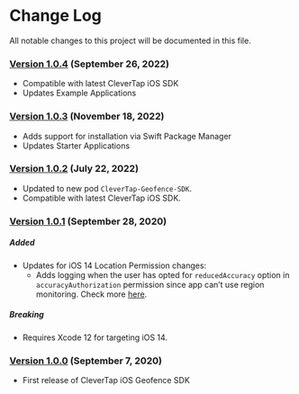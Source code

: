 # Change Log
All notable changes to this project will be documented in this file.

### [Version 1.0.4](https://github.com/CleverTap/clevertap-geofence-ios/releases/tag/1.0.4) (September 26, 2022)
* Compatible with latest CleverTap iOS SDK
* Updates Example Applications

### [Version 1.0.3](https://github.com/CleverTap/clevertap-geofence-ios/releases/tag/1.0.3) (November 18, 2022)
* Adds support for installation via Swift Package Manager
* Updates Starter Applications

### [Version 1.0.2](https://github.com/CleverTap/clevertap-geofence-ios/releases/tag/1.0.2) (July 22, 2022)
* Updated to new pod `CleverTap-Geofence-SDK`.
* Compatible with latest CleverTap iOS SDK.

### [Version 1.0.1](https://github.com/CleverTap/clevertap-geofence-ios/releases/tag/1.0.1) (September 28, 2020)
##### Added
* Updates for iOS 14 Location Permission changes:
  - Adds logging when the user has opted for `reducedAccuracy` option in `accuracyAuthorization` permission since app can’t use region monitoring. Check more [here](https://developer.apple.com/documentation/corelocation/cllocationmanager/3600215-accuracyauthorization).

##### Breaking
* Requires Xcode 12 for targeting iOS 14.

### [Version 1.0.0](https://github.com/CleverTap/clevertap-geofence-ios/releases/tag/1.0.0) (September 7, 2020)
* First release of CleverTap iOS Geofence SDK 


